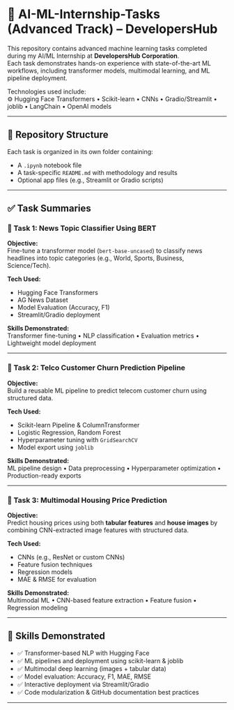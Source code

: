 # 🧠 AI-ML-Internship-Tasks (Advanced Track) – DevelopersHub

This repository contains advanced machine learning tasks completed during my AI/ML Internship at **DevelopersHub Corporation**.  
Each task demonstrates hands-on experience with state-of-the-art ML workflows, including transformer models, multimodal learning, and ML pipeline deployment.

Technologies used include:  
⚙️ Hugging Face Transformers • Scikit-learn • CNNs • Gradio/Streamlit • joblib • LangChain • OpenAI models

---

## 📁 Repository Structure

Each task is organized in its own folder containing:

- A `.ipynb` notebook file  
- A task-specific `README.md` with methodology and results  
- Optional app files (e.g., Streamlit or Gradio scripts)

---

## ✅ Task Summaries

### 📌 Task 1: News Topic Classifier Using BERT
**Objective:**  
Fine-tune a transformer model (`bert-base-uncased`) to classify news headlines into topic categories (e.g., World, Sports, Business, Science/Tech).

**Tech Used:**  
- Hugging Face Transformers  
- AG News Dataset  
- Model Evaluation (Accuracy, F1)  
- Streamlit/Gradio deployment  

**Skills Demonstrated:**  
Transformer fine-tuning • NLP classification • Evaluation metrics • Lightweight model deployment

---

### 📌 Task 2: Telco Customer Churn Prediction Pipeline
**Objective:**  
Build a reusable ML pipeline to predict telecom customer churn using structured data.

**Tech Used:**  
- Scikit-learn Pipeline & ColumnTransformer  
- Logistic Regression, Random Forest  
- Hyperparameter tuning with `GridSearchCV`  
- Model export using `joblib`

**Skills Demonstrated:**  
ML pipeline design • Data preprocessing • Hyperparameter optimization • Production-ready exports

---

### 📌 Task 3: Multimodal Housing Price Prediction
**Objective:**  
Predict housing prices using both **tabular features** and **house images** by combining CNN-extracted image features with structured data.

**Tech Used:**  
- CNNs (e.g., ResNet or custom CNNs)  
- Feature fusion techniques  
- Regression models  
- MAE & RMSE for evaluation  

**Skills Demonstrated:**  
Multimodal ML • CNN-based feature extraction • Feature fusion • Regression modeling

---

## 🧠 Skills Demonstrated

- ✅ Transformer-based NLP with Hugging Face  
- ✅ ML pipelines and deployment using scikit-learn & joblib  
- ✅ Multimodal deep learning (images + tabular data)  
- ✅ Model evaluation: Accuracy, F1, MAE, RMSE  
- ✅ Interactive deployment via Streamlit/Gradio  
- ✅ Code modularization & GitHub documentation best practices  

---
